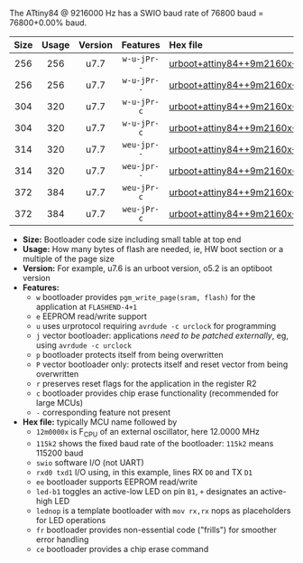 The ATtiny84 @ 9216000 Hz has a SWIO baud rate of 76800 baud = 76800+0.00% baud.

|Size|Usage|Version|Features|Hex file|
|:-:|:-:|:-:|:-:|:--|
|256|256|u7.7|`w-u-jPr--`|[urboot+attiny84++9m2160x+++76k8_swio_rxa3_txa2_led+a4.hex](https://raw.githubusercontent.com/stefanrueger/urboot.hex/main/mcus/attiny84/external_oscillator/fcpu++9m2160_Hz/br+++76k8_bps/urboot+attiny84++9m2160x+++76k8_swio_rxa3_txa2_led+a4.hex)|
|256|256|u7.7|`w-u-jPr--`|[urboot+attiny84++9m2160x+++76k8_swio_rxa3_txa2_lednop.hex](https://raw.githubusercontent.com/stefanrueger/urboot.hex/main/mcus/attiny84/external_oscillator/fcpu++9m2160_Hz/br+++76k8_bps/urboot+attiny84++9m2160x+++76k8_swio_rxa3_txa2_lednop.hex)|
|304|320|u7.7|`w-u-jPr-c`|[urboot+attiny84++9m2160x+++76k8_swio_rxa3_txa2_led+a4_fr_ce.hex](https://raw.githubusercontent.com/stefanrueger/urboot.hex/main/mcus/attiny84/external_oscillator/fcpu++9m2160_Hz/br+++76k8_bps/urboot+attiny84++9m2160x+++76k8_swio_rxa3_txa2_led+a4_fr_ce.hex)|
|304|320|u7.7|`w-u-jPr-c`|[urboot+attiny84++9m2160x+++76k8_swio_rxa3_txa2_lednop_fr_ce.hex](https://raw.githubusercontent.com/stefanrueger/urboot.hex/main/mcus/attiny84/external_oscillator/fcpu++9m2160_Hz/br+++76k8_bps/urboot+attiny84++9m2160x+++76k8_swio_rxa3_txa2_lednop_fr_ce.hex)|
|314|320|u7.7|`weu-jpr--`|[urboot+attiny84++9m2160x+++76k8_swio_rxa3_txa2_ee_led+a4.hex](https://raw.githubusercontent.com/stefanrueger/urboot.hex/main/mcus/attiny84/external_oscillator/fcpu++9m2160_Hz/br+++76k8_bps/urboot+attiny84++9m2160x+++76k8_swio_rxa3_txa2_ee_led+a4.hex)|
|314|320|u7.7|`weu-jpr--`|[urboot+attiny84++9m2160x+++76k8_swio_rxa3_txa2_ee_lednop.hex](https://raw.githubusercontent.com/stefanrueger/urboot.hex/main/mcus/attiny84/external_oscillator/fcpu++9m2160_Hz/br+++76k8_bps/urboot+attiny84++9m2160x+++76k8_swio_rxa3_txa2_ee_lednop.hex)|
|372|384|u7.7|`weu-jPr-c`|[urboot+attiny84++9m2160x+++76k8_swio_rxa3_txa2_ee_led+a4_fr_ce.hex](https://raw.githubusercontent.com/stefanrueger/urboot.hex/main/mcus/attiny84/external_oscillator/fcpu++9m2160_Hz/br+++76k8_bps/urboot+attiny84++9m2160x+++76k8_swio_rxa3_txa2_ee_led+a4_fr_ce.hex)|
|372|384|u7.7|`weu-jPr-c`|[urboot+attiny84++9m2160x+++76k8_swio_rxa3_txa2_ee_lednop_fr_ce.hex](https://raw.githubusercontent.com/stefanrueger/urboot.hex/main/mcus/attiny84/external_oscillator/fcpu++9m2160_Hz/br+++76k8_bps/urboot+attiny84++9m2160x+++76k8_swio_rxa3_txa2_ee_lednop_fr_ce.hex)|

- **Size:** Bootloader code size including small table at top end
- **Usage:** How many bytes of flash are needed, ie, HW boot section or a multiple of the page size
- **Version:** For example, u7.6 is an urboot version, o5.2 is an optiboot version
- **Features:**
  + `w` bootloader provides `pgm_write_page(sram, flash)` for the application at `FLASHEND-4+1`
  + `e` EEPROM read/write support
  + `u` uses urprotocol requiring `avrdude -c urclock` for programming
  + `j` vector bootloader: applications *need to be patched externally*, eg, using `avrdude -c urclock`
  + `p` bootloader protects itself from being overwritten
  + `P` vector bootloader only: protects itself and reset vector from being overwritten
  + `r` preserves reset flags for the application in the register R2
  + `c` bootloader provides chip erase functionality (recommended for large MCUs)
  + `-` corresponding feature not present
- **Hex file:** typically MCU name followed by
  + `12m0000x` is F<sub>CPU</sub> of an external oscillator, here 12.0000 MHz
  + `115k2` shows the fixed baud rate of the bootloader: `115k2` means 115200 baud
  + `swio` software I/O (not UART)
  + `rxd0 txd1` I/O using, in this example, lines RX `D0` and TX `D1`
  + `ee` bootloader supports EEPROM read/write
  + `led-b1` toggles an active-low LED on pin `B1`, `+` designates an active-high LED
  + `lednop` is a template bootloader with `mov rx,rx` nops as placeholders for LED operations
  + `fr` bootloader provides non-essential code ("frills") for smoother error handling
  + `ce` bootloader provides a chip erase command
